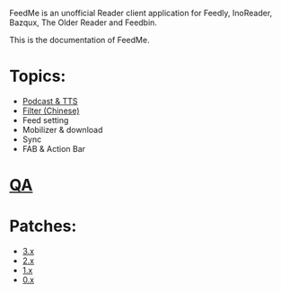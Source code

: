 FeedMe is an unofficial Reader client application for Feedly, InoReader, Bazqux, The Older Reader and Feedbin.

This is the documentation of FeedMe.

# Topics:

- <a href="https://github.com/seazon/FeedMe/blob/master/podcast_tts.md">Podcast & TTS</a>
- <a href="https://github.com/seazon/FeedMe/blob/master/filter_zh.md">Filter (Chinese)</a>
- Feed setting
- Mobilizer & download
- Sync
- FAB & Action Bar

# <a href="https://github.com/seazon/FeedMe/blob/master/qa.md">QA</a>

# Patches:

- <a href="https://github.com/seazon/FeedMe/blob/master/patches.md">3.x</a>
- <a href="https://github.com/seazon/FeedMe/blob/master/patches_2.x.md">2.x</a>
- <a href="https://github.com/seazon/FeedMe/blob/master/patches_1.x.md">1.x</a>
- <a href="https://github.com/seazon/FeedMe/blob/master/patches_0.x.md">0.x</a>

